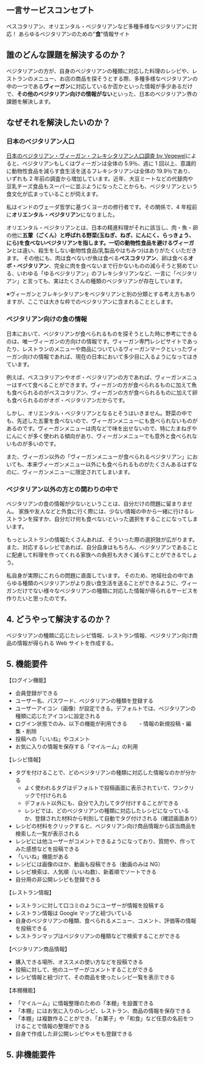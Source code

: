 ## 一言サービスコンセプト

ペスコタリアン、オリエンタル・ベジタリアンなど多種多様なベジタリアンに対応！
あらゆるベジタリアンのための"**食**"情報サイト

## 誰のどんな課題を解決するのか？

ベジタリアンの方が、自身のベジタリアンの種類に対応した料理のレシピや、レストランのメニュー、お店の商品を探そうとする際、多種多様なベジタリアンの中の一つである**ヴィーガン**に対応しているか否かといった情報が多少あるだけで、**その他のベジタリアン向けの情報がない**といった、日本のベジタリアン界の課題を解決します。

## なぜそれを解決したいのか？

### 日本のベジタリアン人口

[日本のベジタリアン・ヴィーガン・フレキシタリアン人口調査 by Vegewel](https://vegewel.com/ja/style/statistics3)によると、ベジタリアンもしくはヴィーガンは全体の 5.9％、週に 1 回以上、意識的に動物性食品を減らす食生活を送るフレキシタリアンは全体の 19.9％であり、いずれも 2 年前の調査から増加しています。近年、大豆ミートなどの代替肉や豆乳チーズ食品もスーパーに並ぶようになったことからも、ベジタリアンという食文化が広まっていることが伺えます。

私はインドのヴェーダ哲学に基づくヨーガの修行者です。その関係で、4 年程前に**オリエンタル・ベジタリアン**になりました。

オリエンタル・ベジタリアンとは、日本の精進料理がそれに該当し、肉・魚・卵の他に**五葷（ごくん）**と呼ばれる野菜(玉ねぎ、ねぎ、にんにく、らっきょう、にら)を食べないベジタリアンを指します。一切の動物性食品を避ける**ヴィーガン**とは違い、殺生をしない動物性食品(乳製品やはちみつ)はありがたくいただきます。
その他にも、肉は食べないが魚は食べる**ペスコタリアン**、卵は食べる**オボ・ベジタリアン**、完全に肉を食べないまで行かないものの減らそうと努めている、いわゆる「ゆるベジタリアン」のフレキシタリアンなど、一言に「ベジタリアン」と言っても、実はたくさんの種類のベジタリアンが存在しています。

※ヴィーガンとフレキシタリアンをベジタリアンと別の分類とする考え方もありますが、ここでは大きな枠でのベジタリアンに含まれることとします。

### ベジタリアン向けの食の情報

日本において、ベジタリアンが食べられるものを探そうとした時に参考にできるのは、唯一ヴィーガンの方向けの情報です。ヴィーガン専門レシピサイトであったり、レストランのメニューや商品についているヴィーガンマークといったヴィーガン向けの情報であれば、現在の日本において多少目に入るようになってはきています。

例えば、ペスコタリアンやオボ・ベジタリアンの方であれば、ヴィーガンメニューはすべて食べることができます。ヴィーガンの方が食べられるものに加えて魚も食べられるのがペスコタリアン、ヴィーガンの方が食べられるものに加えて卵も食べられるのがオボ・ベジタリアンだからです。

しかし、オリエンタル・ベジタリアンとなるとそうはいきません。野菜の中でも、先述した五葷を食べないので、ヴィーガンメニューにも食べられないものがあるのです。ヴィーガンメニューは肉などで味を出せないので、特にたまねぎやにんにくが多く使われる傾向があり、ヴィーガンメニューでも意外と食べられないものが多いのです。

また、ヴィーガン以外の「ヴィーガンメニューが食べられるベジタリアン」においても、本来ヴィーガンメニュー以外にも食べられるものがたくさんあるはずなのに、ヴィーガンメニューに限定されてしまいます。

### ベジタリアン以外の方との関わりの中で

ベジタリアンの食の情報が少ないということは、自分だけの問題に留まりません。
家族や友人などと外食に行く際には、少ない情報の中から一緒に行けるレストランを探すか、自分だけ何も食べないといった選択をすることになってしまいます。

もっとレストランの情報たくさんあれば、そういった際の選択肢が広がります。
また、対応するレシピであれば、自分自身はもちろん、ベジタリアンであることに配慮して料理を作ってくれる家族への負担も大きく減らすことができるでしょう。

私自身が実際にこれらの問題に直面しています。
そのため、地域社会の中であらゆる種類のベジタリアンがより良い食生活を送ることができるように、ヴィーガンだけでない様々なベジタリアンの種類に対応した情報が得られるサービスを作りたいと思ったのです。

## 4. どうやって解決するのか？

ベジタリアンの種類に応じたレシピ情報、レストラン情報、ベジタリアン向け商品の情報が得られる Web サイトを作成する。

## 5. 機能要件

【ログイン機能】
- 会員登録ができる
- ユーザー名、パスワード、ベジタリアンの種類を登録する
- ユーザーアイコン（画像）が設定できる。デフォルトでは、ベジタリアンの種類に応じたアイコンに設定される
- ログイン状態でのみ、以下の機能が利用できる
　　- 情報の新規投稿・編集・削除
 - 投稿への「いいね」やコメント
 - お気に入りの情報を保存する「マイルーム」の利用

【レシピ情報】

- タグを付けることで、どのベジタリアンの種類に対応した情報なのかが分かる
  - よく使われるタグはデフォルトで投稿画面に表示されていて、ワンクリックで付けられる
  - デフォルト以外にも、自分で入力してタグ付けすることができる
  - レシピでは、どのベジタリアンの種類に対応したレシピになっているか、登録された材料から判別して自動でタグ付けされる（確認画面あり）
- レシピの材料をクリックすると、ベジタリアン向け商品情報から該当商品を検索した一覧が表示される
- レシピには他ユーザーがコメントできるようになっており、質問や、作ってみた感想などを投稿できる
- 「いいね」機能がある
- レシピには画像のほか、動画も投稿できる（動画のみは NG）
- レシピ検索は、人気順（いいね数）、新着順でソートできる
- 自分用の非公開レシピも登録できる

【レストラン情報】

- レストランに対して口コミのようにユーザーが情報を投稿する
- レストラン情報は Google マップと紐づいている
- 自身のベジタリアンの種類、食べられるメニュー、コメント、評価等の情報を投稿できる
- レストランマップはベジタリアンの種類などで検索することができる

【ベジタリアン商品情報】

- 購入できる場所、オススメの使い方などを投稿できる
- 投稿に対して、他のユーザーがコメントすることができる
- レシピ情報と紐づけて、その商品を使ったレシピ一覧を表示できる

【本棚機能】

- 「マイルーム」に情報整理のための「本棚」を設置できる
- 「本棚」にはお気に入りのレシピ、レストラン、商品の情報を保存できる
- 「本棚」は複数作ることができ、「お菓子」や「和食」など任意の名前をつけることで情報の整理ができる
- 自身で作成した非公開レシピやメモも登録できる

## 5. 非機能要件

